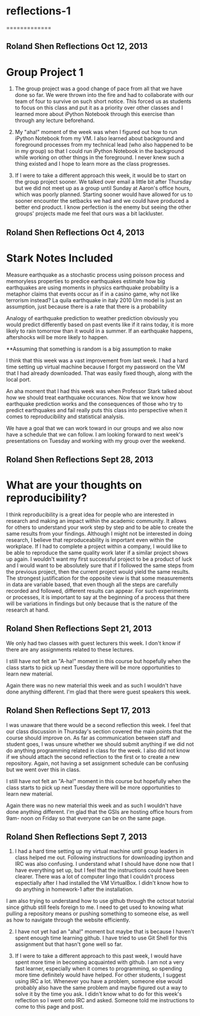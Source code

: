 # reflections-1 
============= 
## Roland Shen Reflections Oct 12, 2013 
# Group Project 1
1) The group project was a good change of pace from all that we have done so
far. We were thrown into the fire and had to collaborate with our team of four
to survive on such short notice. This forced us as students to focus on this
class and put it as a priority over other classes and I learned more about
iPython Notebook through this exercise than through any lecture beforehand.

2) My "aha!" moment of the week was when I figured out how to run iPython
Notebook from my VM. I also learned about background and foreground processes
from my technical lead (who also happened to be in my group) so that I could run
iPython Notebook in the background while working on other things in the
foreground. I never knew such a thing existed and I hope to learn more as the
class progresses.

3) If I were to take a different approach this week, it would be to start on the
group project sooner. We talked over email a little bit after Thursday but we
did not meet up as a group until Sunday at Aaron's office hours, which was
poorly planned. Starting sooner would have allowed for us to sooner encounter
the setbacks we had and we could have produced a better end product. I know
perfection is the enemy but seeing the other groups' projects made me feel that
ours was a bit lackluster.

## Roland Shen Reflections Oct 4, 2013
# Stark Notes Included
Measure earthquake as a stochastic process using poisson process and memoryless
properties to predice earthquakes estimate how big earthquakes are using moments
in physics earthquake probability is a metaphor claims that events occur as if
in a casino game, why not like terrorism instead? 
La quila earthquake in italy 2010 
Urn model is just an assumption, just because there is a rate that there is a 
probability

Analogy of earthquake prediction to weather prediction obviously you would
predict differently based on past events like if it rains today, it is more
likely to rain tomorrow than it would in a summer. If an earthquake happens,
aftershocks will be more likely to happen.


**Assuming that something is random is a big assumption to make

I think that this week was a vast improvement from last week.
I had a hard time setting up virtual machine because I forgot my password on the
VM that I had already downloaded. That was easily fixed though, along with the
local port.

An aha moment that I had this week was when Professor Stark talked about how we
should treat earthquake occurances. Now that we know how earthquake prediction
works and the consequences of those who try to predict earthquakes and fail
really puts this class into perspective when it comes to reproducibility and
statistical analysis.

We have a goal that we can work toward in our groups and we also now have a
schedule that we can follow. I am looking forward to next week's presentations
on Tuesday and working with my group over the weekend.

## Roland Shen Reflections Sept 28, 2013 
# What are your thoughts on reproducibility? 

I think reproducibility is a great idea for people who are interested in
research and making an impact within the academic community. It allows for
others to understand your work step by step and to be able to create the same
results from your findings. Although I might not be interested in doing
research, I believe that reproduceability is important even within the
workplace. If I had to complete a project within a company, I would like to be
able to reproduce the same quality work later if a similar project shows up
again. I wouldn't want my first successful project to be a product of luck and I
would want to be absolutely sure that if I followed the same steps from the
previous project, then the current project would yield the same results. The
strongest justification for the opposite view is that some measurements in data
are variable based, that even though all the steps are carefully recorded and
followed, different results can appear. For such experiments or processes, it is
important to say at the beginning of a process that there will be variations in
findings but only because that is the nature of the research at hand.

## Roland Shen Reflections Sept 21, 2013

We only had two classes with guest lecturers this week. I don't know if there
are any assignments related to these lectures.

I still have not felt an "A-ha!" moment in this course but hopefully when the
class starts to pick up next Tuesday there will be more opportunities to learn
new material.

Again there was no new material this week and as such I wouldn't have done
anything different. I'm glad that there were guest speakers this week.


## Roland Shen Reflections Sept 17, 2013

I was unaware that there would be a second reflection this week. I feel that our
class discussion in Thursday's section covered the main points that the course
should improve on. As far as communication between staff and student goes, I was
unsure whether we should submit anything if we did not do anything programming
related in class for the week. I also did not know if we should attach the 
second reflection to the first or to create a new repository. Again, not having 
a set assignment schedule can be confusing but we went over this in class.

I still have not felt an "A-ha!" moment in this course but hopefully when the
class starts to pick up next Tuesday there will be more opportunities to learn
new material.

Again there was no new material this week and as such I wouldn't have done
anything different. I'm glad that the GSIs are hosting office hours from 9am-
noon on Friday so that everyone can be on the same page.

## Roland Shen Reflections Sept 7, 2013

1) I had a hard time setting up my virtual machine until group leaders in class
helped me out. Following instructions for downloading ipython and IRC was also
confusing. I understand what I should have done now that I have everything set
up, but I feel that the instructions could have been clearer. There was a lot of
computer lingo that I couldn't process espectially after I had installed the VM
VirtualBox. I didn't know how to do anything in homework-1 after the
installation.

I am also trying to understand how to use github through the octocat tutorial
since github still feels foreign to me. I need to get used to knowing what
pulling a repository means or pushing something to someone else, as well as how
to navigate through the website efficiently.

2) I have not yet had an "aha!" moment but maybe that is because I haven't spent
enough time learning github. I have tried to use Git Shell for this assignment
but that hasn't gone well so far.

3) If I were to take a different approach to this past week, I would have spent
more time in becoming acquainted with github. I am not a very fast learner,
especially when it comes to programming, so spending more time definitely would
have helped. For other students, I suggest using IRC a lot. Whenever you have a
problem, someone else would probably also have the same problem and maybe
figured out a way to solve it by the time you ask. I didn't know what to do for
this week's reflection so I went onto IRC and asked. Someone told me
instructions to come to this page and post.
